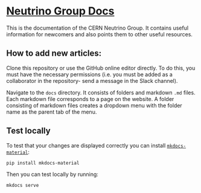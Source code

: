 # [Neutrino Group Docs](https://neutrino-cern.github.io/)

This is the documentation of the CERN Neutrino Group. It contains useful information for newcomers and also points them to other useful resources. 

## How to add new articles:
Clone this repository or use the GitHub online editor directly. To do this, you must have the necessary permissions (i.e. you must be added as a collaborator in the repository- send a message in the Slack channel). 

Navigate to the `docs` directory. It consists of folders and markdown `.md` files. Each markdown file corresponds to a page on the website. A folder consisting of markdown files creates a dropdown menu
with the folder name as the parent tab of the menu.

## Test locally 
To test that your changes are displayed correctly you can install [`mkdocs-material`](https://squidfunk.github.io/mkdocs-material/getting-started/): 
```
pip install mkdocs-material
```

Then you can test locally by running:
```
mkdocs serve
```